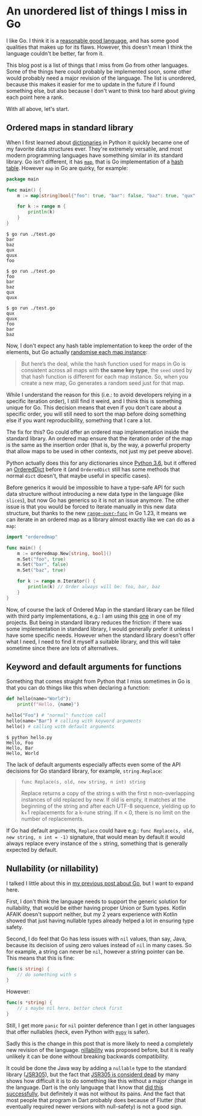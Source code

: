 # An unordered list of things I miss in Go

I like Go. I think it is a [reasonable good
language](/2024-07-29/02-go-a-reasonable-good-language.md), and has some good
qualities that makes up for its flaws. However, this doesn't mean I think the
language couldn't be better, far from it.

This blog post is a list of things that I miss from Go from other languages.
Some of the things here could probably be implemented soon, some other would
probably need a major revision of the language. The list is unordered, because
this makes it easier for me to update in the future if I found something else,
but also because I don't want to think too hard about giving each point here a
rank.

With all above, let's start.

## Ordered maps in standard library

When I first learned about
[dictionaries](https://docs.python.org/3/library/stdtypes.html#typesmapping) in
Python it quickly became one of my favorite data structures ever. They're
extremely versatile, and most modern programming languages have something
similar in its standard library. Go isn't different, it has
[`map`](https://go.dev/blog/maps), that is Go implementation of a [hash
table](https://en.wikipedia.org/wiki/Hash_table). However `map` in Go are
quirky, for example:

```go
package main

func main() {
	m := map[string]bool{"foo": true, "bar": false, "baz": true, "qux": false, "quux": true}

	for k := range m {
		println(k)
	}
}
```

```console
$ go run ./test.go
bar
baz
qux
quux
foo

$ go run ./test.go
foo
bar
baz
qux
quux

$ go run ./test.go
qux
quux
foo
bar
baz
```

Now, I don't expect any hash table implementation to keep the order of the
elements, but Go actually [randomise each map
instance](https://victoriametrics.com/blog/go-map/):

> But here’s the deal, while the hash function used for maps in Go is
> consistent across all maps with **the same key type**, the `seed` used by
> that hash function is different for each map instance. So, when you create a
> new map, Go generates a random seed just for that map.

While I understand the reason for this (i.e.: to avoid developers relying in a
specific iteration order), I still find it weird, and I think this is something
unique for Go. This decision means that even if you don't care about a specific
order, you will still need to sort the map before doing something else if you
want reproducibility, something that I care a lot.

The fix for this? Go could offer an ordered map implementation inside the
standard library. An ordered map ensure that the iteration order of the map is
the same as the insertion order (that is, by the way, a powerful property that
allow maps to be used in other contexts, not just my pet peeve above).

Python actually does this for any dictionaries since [Python
3.6](https://stackoverflow.com/a/39980744), but it offered an
[OrderedDict](https://docs.python.org/3/library/collections.html#collections.OrderedDict)
before it (and `OrderedDict` still has some methods that normal `dict` doesn't,
that maybe useful in specific cases).

Before generics it would be impossible to have a type-safe API for such data
structure without introducing a new data type in the language (like `slices`),
but now Go has generics so it is not an issue anymore. The other issue is that
you would be forced to iterate manually in this new data structure, but thanks
to the new [`range-over-func`](https://tip.golang.org/doc/go1.23#language) in
Go 1.23, it means we can iterate in an ordered map as a library almost exactly
like we can do as a `map`:

```go
import "orderedmap"

func main() {
    m := orderedmap.New[string, bool]()
    m.Set("foo", true)
    m.Set("bar", false)
    m.Set("baz", true)

    for k := range m.Iterator() {
        println(k) // Order always will be: foo, bar, baz
    }
}
```

Now, of course the lack of Ordered Map in the standard library can be filled
with third party implementations, e.g.: I am using this
[one](https://github.com/elliotchance/orderedmap) in one of my projects. But
being in standard library reduces the friction: if there was some
implementation in standard library, I would generally prefer it unless I have
some specific needs. However when the standard library doesn't offer what I
need, I need to find it myself a suitable library, and this will take sometime
since there are lots of alternatives.

## Keyword and default arguments for functions

Something that comes straight from Python that I miss sometimes in Go is that
you can do things like this when declaring a function:

```python
def hello(name="World"):
    print(f"Hello, {name}")

hello("Foo") # "normal" function call
hello(name="Bar") # calling with keyword arguments
hello() # calling with default arguments
```

```console
$ python hello.py
Hello, Foo
Hello, Bar
Hello, World
```

The lack of default arguments especially affects even some of the API decisions
for Go standard library, for example, `string.Replace`:

> ```func Replace(s, old, new string, n int) string```
>
> Replace returns a copy of the string s with the first n non-overlapping
> instances of old replaced by new. If old is empty, it matches at the
> beginning of the string and after each UTF-8 sequence, yielding up to k+1
> replacements for a k-rune string. If n < 0, there is no limit on the number
> of replacements.

If Go had default arguments, `Replace` could have e.g.: `func Replace(s, old,
new string, n int = -1)` signature, that would mean by default it would always
replace every instance of the `s` string, something that is generally expected
by default.

## Nullability (or nillability)

I talked I little about this in [my previous post about
Go](/2024-07-29/02-go-a-reasonable-good-language.md), but I want to expand
here.

First, I don't think the language needs to support the generic solution for
nullability, that would be either having proper Union or Sum types. Kotlin
AFAIK doesn't support neither, but my 2 years experience with Kotlin showed
that just having nullable types already helped a lot in ensuring type safety.

Second, I do feel that Go has less issues with `nil` values, than say, Java,
because its decision of using zero values instead of `nil` in many cases. So
for example, a string can never be `nil`, however a string pointer can be. This
means that this is fine:

```go
func(s string) {
    // do something with s
}
```
However:

```go
func(s *string) {
    // s maybe nil here, better check first
}
```

Still, I get more `panic` for `nil` pointer deference than I get in other
languages that offer nullables (heck, even Python with
[`mypy`](https://www.mypy-lang.org/) is safer).

Sadly this is the change in this post that is more likely to need a completely
new revision of the language.
[nillability](https://github.com/golang/go/issues/49202) was proposed before,
but it is really unlikely it can be done without breaking backwards
compatibility.

It could be done the Java way by adding a `nullable` type to the standard
library ([JSR305](https://jcp.org/en/jsr/detail?id=305)), but the fact that
[JSR305 is considerd
dead](https://stackoverflow.com/questions/2289694/what-is-the-status-of-jsr-305)
by many shows how difficult it is to do something like this without a major
change in the language. Dart is the only language that I know that [did this
successfully](https://dart.dev/null-safety/understanding-null-safety), but
definitely it was not without its pains. And the fact that most people that
program in Dart probably does because of Flutter (that eventually required
newer versions with null-safety) is not a good sign.
